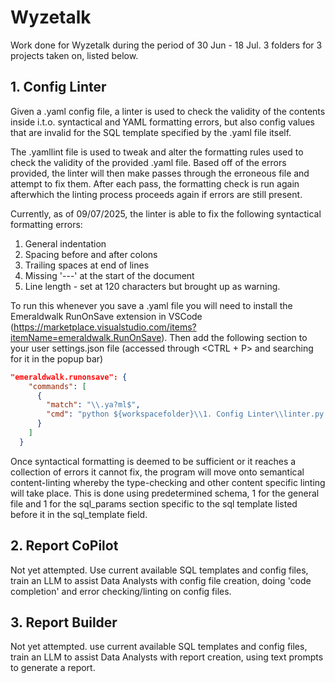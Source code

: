 # Wyzetalk

Work done for Wyzetalk during the period of 30 Jun - 18 Jul. 3 folders for 3 projects taken on, listed below.

## 1. Config Linter

Given a .yaml config file, a linter is used to check the validity of the contents inside i.t.o. syntactical and YAML formatting errors, but also config values that are invalid for the SQL template specified by the .yaml file itself.

The .yamllint file is used to tweak and alter the formatting rules used to check the validity of the provided .yaml file. Based off of the errors provided, the linter will then make passes through the erroneous file and attempt to fix them. After each pass, the formatting check is run again afterwhich the linting process proceeds again if errors are still present.

Currently, as of 09/07/2025, the linter is able to fix the following syntactical formatting errors:

1. General indentation
2. Spacing before and after colons
3. Trailing spaces at end of lines
4. Missing '---' at the start of the document
5. Line length - set at 120 characters but brought up as warning.

To run this whenever you save a .yaml file you will need to install the Emeraldwalk RunOnSave extension in VSCode (https://marketplace.visualstudio.com/items?itemName=emeraldwalk.RunOnSave). Then add the following section to your user settings.json file (accessed through <CTRL + P> and searching for it in the popup bar)

```json
"emeraldwalk.runonsave": {
    "commands": [
      {
        "match": "\\.ya?ml$",
        "cmd": "python ${workspacefolder}\\1. Config Linter\\linter.py ${file}"
      }
    ]
  }
```

Once syntactical formatting is deemed to be sufficient or it reaches a collection of errors it cannot fix, the program will move onto semantical content-linting whereby the type-checking and other content specific linting will take place. This is done using predetermined schema, 1 for the general file and 1 for the sql_params section specific to the sql template listed before it in the sql_template field.

## 2. Report CoPilot

Not yet attempted.
Use current available SQL templates and config files, train an LLM to assist Data Analysts with config file creation, doing 'code completion' and error checking/linting on config files.

## 3. Report Builder

Not yet attempted.
use current available SQL templates and config files, train an LLM to assist Data Analysts with report creation, using text prompts to generate a report.
